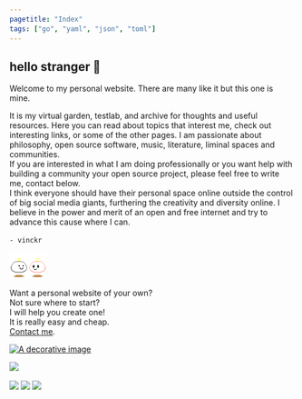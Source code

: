 ```yaml
---
pagetitle: "Index"
tags: ["go", "yaml", "json", "toml"]
---
```


## hello stranger &#128075;

Welcome to my personal website. There are many like it but this one is
mine.

It is my virtual garden, testlab, and archive for thoughts and
useful resources. Here you can read about topics that interest me, check
out interesting links, or some of the other pages. I am passionate about
philosophy, open source software, music, literature, liminal spaces and
communities.  
If you are interested in what I am doing professionally or
you want help with building a community your open source project, please
feel free to write me, contact below.  
I think everyone should have their personal space online outside the control of big social media giants,
furthering the creativity and diversity online.
I believe in the power and merit of an open and free internet and try to advance this cause where I can.

`- vinckr`

![Thanks for visiting!](./img/hello.gif)

Want a personal website of your own?  
Not sure where to start?  
I will help you create one!  
It is really easy and cheap.  
[Contact me](mailto:mail@vinckr.com).

<a href="blog.html"><img class="center" src="./img/hero-index.png" alt="A decorative image" /></a>

![](./img/counter.gif)

![](./img/notepad.gif)
![](./img/ie_logo.gif)
![](./img/ns_logo.gif)
